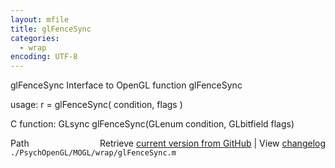```yaml
---
layout: mfile
title: glFenceSync
categories:
  - wrap
encoding: UTF-8
---
```


glFenceSync  Interface to OpenGL function glFenceSync

usage:  r = glFenceSync( condition, flags )

C function:  GLsync glFenceSync(GLenum condition, GLbitfield flags)


<div class="code_header" style="text-align:right;">
  <span style="float:left;">Path&nbsp;&nbsp;</span> <span class="counter">Retrieve <a href=
  "https://raw.github.com/Psychtoolbox-3/Psychtoolbox-3/beta/./PsychOpenGL/MOGL/wrap/glFenceSync.m">current version from GitHub</a> | View <a href=
  "https://github.com/Psychtoolbox-3/Psychtoolbox-3/commits/beta/./PsychOpenGL/MOGL/wrap/glFenceSync.m">changelog</a></span>
</div>
<div class="code">
  <code>./PsychOpenGL/MOGL/wrap/glFenceSync.m</code>
</div>

